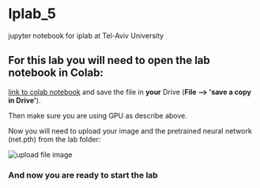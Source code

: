 # Iplab_5
jupyter notebook for iplab at Tel-Aviv University 

## For this lab you will need to open the lab notebook in Colab:
[link to colab notebook]('https://colab.research.google.com/github/ophir91/Iplab_5/blob/master/Lab5.ipynb')
and save the file in __your__ Drive (__File --> 'save a copy in Drive'__).

Then make sure you are using GPU as describe above.

Now you will need to upload your image and the pretrained neural network (net.pth) from the lab folder:

![upload file image]('upload_file_to_colab.png')

### __And now you are ready to start the lab__

